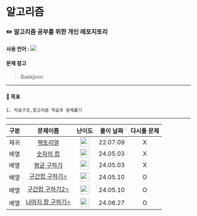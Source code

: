 # 알고리즘
### :pencil2:  알고리즘 공부를 위한 개인 레포지토리
#### 사용 언어 : <img src="https://img.shields.io/badge/java-007396?style=flat-square&logo=java&logoColor=white"/>
#### 문제 참고 
 > Baekjoon
***
#### :page_with_curl: 목표 
    1. 자료구조,알고리즘 학습후 문제풀기

***

| 구분 | 문제이름 | 난이도 | 풀이 날짜 | 다시풀 문제|
|---|:---:|:---:|:---:|:---:|
| 재귀 | [팩토리얼](https://www.acmicpc.net/problem/10872) | <img height="25px" width="25px" src="https://static.solved.ac/tier_small/1.svg"/> | 22.07.09 | X |
| 배열 | [숫자의 합](https://www.acmicpc.net/problem/11720) | <img height="25px" width="25px" src="https://static.solved.ac/tier_small/2.svg"/> | 24.05.03 | X |
| 배열 | [평균 구하기](https://www.acmicpc.net/problem/1546) | <img height="25px" width="25px" src="https://static.solved.ac/tier_small/5.svg"/> | 24.05.03 | X |
| 배열 | [구간합 구하기⭐](https://www.acmicpc.net/problem/11659) | <img height="25px" width="25px" src="https://static.solved.ac/tier_small/8.svg"/> | 24.05.10 | O |
| 배열 | [구간합 구하기2⭐](https://www.acmicpc.net/problem/11660) | <img height="25px" width="25px" src="https://static.solved.ac/tier_small/10.svg"/> | 24.05.10 | O |
| 배열 | [나머지 합 구하기⭐](https://www.acmicpc.net/problem/10986) | <img height="25px" width="25px" src="https://static.solved.ac/tier_small/13.svg"/> | 24.06.27 | O |



